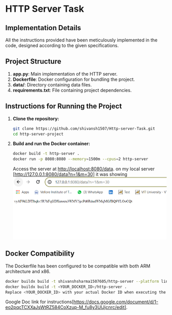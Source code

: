 # HTTP Server Task

## Implementation Details
All the instructions provided have been meticulously implemented in the code, designed according to the given specifications.

## Project Structure
1. **app.py**: Main implementation of the HTTP server.
2. **Dockerfile**: Docker configuration for bundling the project.
3. **data/**: Directory containing data files.
4. **requirements.txt**: File containing project dependencies.

## Instructions for Running the Project
1. **Clone the repository:**
    ```bash
    git clone https://github.com/shivansh1507/Http-server-Task.git
    cd http-server-project
    ```

2. **Build and run the Docker container:**
    ```bash
    docker build -t http-server .
    docker run -p 8080:8080 --memory=1500m --cpus=2 http-server
    ```
    Access the server at [http://localhost:8080/data](http://localhost:8080/data).
   on my local server [http://127.0.0.1:8080/data?n=1&m=30] it was showing
   ![Screenshot](https://raw.githubusercontent.com/shivansh1507/Http-server-Task/main/http1.png) 

## Docker Compatibility
The Dockerfile has been configured to be compatible with both ARM architecture and x86.

```bash
docker buildx build -t shivanshsharma1507605/http-server --platform linux/amd64,linux/arm64 --push .
docker buildx build -t <YOUR_DOCKER_ID>/http-server .
Replace <YOUR_DOCKER_ID> with your actual Docker ID when executing the command.

```
Google Doc link for instructions[https://docs.google.com/document/d/1-eo2pqcTCXXaJsWtRZ584CoXzup-M_fu8y3UIJjcnrc/edit].